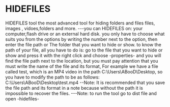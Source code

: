 # HIDEFILES
HIDEFILES tool the most advanced tool for hiding folders and files
files, images , vidoes,folders and more.
---you can HIDEFILES on: 
your computer,flash drive or an external hard disk.
you only have to choose what suits you from the options by writing 
the number next to the option, then enter the file path or The folder 
that you want to hide or show.
to know the path of your file, all you have to do is:
go to the file that you want to hide or show and press it with the right click 
and choose -properties- and you will find the file path next to the location, 
but you must pay attention that you must write the name of the file and its format,
For example
we have a file called test, which is an MP4 video in the path C:\Users\ABooD\Desktop,
so you have to modify the path to be as follows: C:\Users\ABooD\Desktop\test.mp4
--Note: It is recommended that you save the file path and its format in a note
because without the path it is impossible to recover the files.
---Note: to run the tool go to dist file and open -hidefiles-
